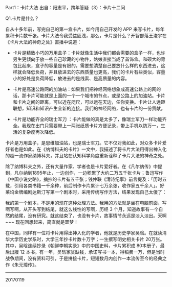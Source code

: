 Part1：卡片大法
出自：阳志平，跨年答疑（3）：卡片十二问

Q1.卡片是什么？

自从十多年前，写完自己的第一盒卡片，如今用自己开发的 APP 来写卡片，每年累积卡片数千张。卡片大法令我受益匪浅，那么，卡片是什么？开智部落王浚宇在《卡片大法的神奇之处》直播中说道：

- 卡片是精致小巧的万用盒子：卡片就像生活中我们都会需要的盒子一样，也许男生更倾向于放一些自己珍藏的小物件，姑娘直接当成了首饰盒。和硕大的背包比起来，盒子的容量是有限的，需要想清楚自己要放什么样的东西进去，这样就会降低负荷，并且放进去的东西质量也更高，我们的卡片有些类似，容量小的好处是负荷降低，放进去的是线索、是高质量的内容。

- 卡片是高速公路网的加油站：如果我们把神经网络想象成高速公路上的网的话，那卡片可能就是上面的一个一个城市的节点，或是公路上的加油站。卡片和卡片之间的距离，可以近在咫尺，可以远在天边，任你变换。卡片让人远距联想，知识和知识产生全新的连接。我们的神经网络，也有卡片的一份贡献。

- 卡片是功能齐全的瑞士军刀 ：卡片能做的真是太多了，像瑞士军刀一样功能齐全。我现在出门只需要带上一两张纸质卡片方便记录，带上手机以防万一，生活的复杂度再次降低。

卡片是万用盒子，是思维加油站，也是瑞士军刀。它不仅对我如此，对众多卡片爱好者也是如此。在《纳博科夫的卡片》一文中，我描述了将卡片大法用得出神入化的超一流作家纳博科夫，并且站在认知科学角度重新诠释了卡片大法的神奇之处。

除了纳博科夫之外，还有大量作家、学者也是卡片爱好者。在《凡尔纳传》中提到，凡尔纳到1895年止，一边创作，一边积累了大约二万五千张卡片；鲁迅写作《中国小说史略》，摘抄的卡片有五千张；钱仲联《清诗纪事》前言提及：「历时五载，引用各类书籍一千余种，前后制作卡片累计七万余张，收作家五千余人」。好莱坞金牌编剧达斯汀写第一个剧本时，采用传统写作方法，结果发现自己太傻了：

我的第一个剧本，不是用的现在这种处理方法。我用的方法就是坐在电脑前面，写啊写啊，从开头写到结尾，就这么线性的写啊，历经 3 个月，知道故事有一个自然的结尾，没有研究。就这结束了，也没有卡片，故事情节永远是淡入淡出。天啊~~~ 现在回想起来，简直就是噩梦！

在中国，同样有一位将卡片用得出神入化的学者，他就是历史学家吴晗。在就读清华大学历史学系时，大学三年抄卡片数十万字；一生撰写明史相关卡片 20万张。其中，吴晗连续抄录《朝鲜李朝实录》中的中国史料，卡片累积成 80本册子，最后出版 12 本书。有一年，吴晗家贫缺钱，承诺写书一本，得稿费一万，但是当时战争期间，没有资料可引，于是拼接卡片，短短数月内创作一本流传至今的经典之作《朱元璋传》。

----------------------------
20170119
